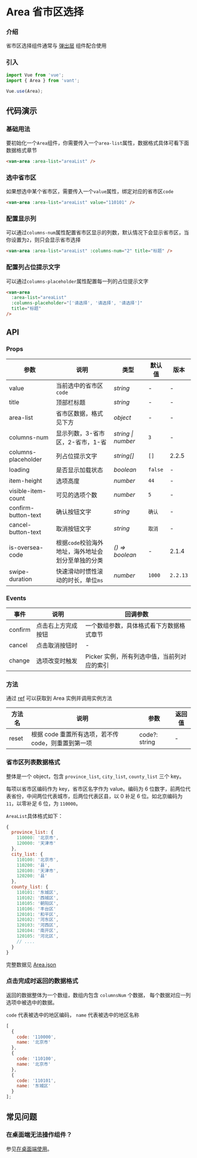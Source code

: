 # Area 省市区选择

### 介绍

省市区选择组件通常与 [弹出层](#/zh-CN/popup) 组件配合使用

### 引入

```javascript
import Vue from 'vue';
import { Area } from 'vant';

Vue.use(Area);
```

## 代码演示

### 基础用法

要初始化一个`Area`组件，你需要传入一个`area-list`属性，数据格式具体可看下面数据格式章节

```html
<van-area :area-list="areaList" />
```

### 选中省市区

如果想选中某个省市区，需要传入一个`value`属性，绑定对应的省市区`code`

```html
<van-area :area-list="areaList" value="110101" />
```

### 配置显示列

可以通过`columns-num`属性配置省市区显示的列数，默认情况下会显示省市区，当你设置为`2`，则只会显示省市选择

```html
<van-area :area-list="areaList" :columns-num="2" title="标题" />
```

### 配置列占位提示文字

可以通过`columns-placeholder`属性配置每一列的占位提示文字

```html
<van-area
  :area-list="areaList"
  :columns-placeholder="['请选择', '请选择', '请选择']"
  title="标题"
/>
```

## API

### Props

| 参数 | 说明 | 类型 | 默认值 | 版本 |
|------|------|------|------|------|
| value | 当前选中的省市区`code` | *string* | - | - |
| title | 顶部栏标题 | *string* | - | - |
| area-list | 省市区数据，格式见下方 | *object* | - | - |
| columns-num | 显示列数，3-省市区，2-省市，1-省 | *string \| number* | `3` | - |
| columns-placeholder | 列占位提示文字 | *string[]* | `[]` | 2.2.5 |
| loading | 是否显示加载状态 | *boolean* | `false` | - |
| item-height | 选项高度 | *number* | `44` | - |
| visible-item-count | 可见的选项个数 | *number* | `5` | - |
| confirm-button-text | 确认按钮文字 | *string* | `确认` | - |
| cancel-button-text | 取消按钮文字 | *string* | `取消` | - |
| is-oversea-code | 根据`code`校验海外地址，海外地址会划分至单独的分类 | *() => boolean* | - | 2.1.4 |
| swipe-duration | 快速滑动时惯性滚动的时长，单位`ms` | *number*  | `1000` | `2.2.13` |

### Events

| 事件 | 说明 | 回调参数 |
| --- | --- | --- |
| confirm | 点击右上方完成按钮 | 一个数组参数，具体格式看下方数据格式章节 |
| cancel | 点击取消按钮时 | - |
| change | 选项改变时触发 | Picker 实例，所有列选中值，当前列对应的索引 |

### 方法

通过 [ref](https://cn.vuejs.org/v2/api/#ref) 可以获取到 Area 实例并调用实例方法

| 方法名 | 说明 | 参数 | 返回值 |
|------|------|------|------|
| reset | 根据 code 重置所有选项，若不传 code，则重置到第一项 | code?: string | - |

### 省市区列表数据格式

整体是一个 object，包含 `province_list`, `city_list`, `county_list` 三个 key。

每项以省市区编码作为 key，省市区名字作为 value。编码为 6 位数字，前两位代表省份，中间两位代表城市，后两位代表区县，以 0 补足 6 位。如北京编码为 `11`，以零补足 6 位，为 `110000`。

`AreaList`具体格式如下：

```javascript
{
  province_list: {
    110000: '北京市',
    120000: '天津市'
  },
  city_list: {
    110100: '北京市',
    110200: '县',
    120100: '天津市',
    120200: '县'
  },
  county_list: {
    110101: '东城区',
    110102: '西城区',
    110105: '朝阳区',
    110106: '丰台区'
    120101: '和平区',
    120102: '河东区',
    120103: '河西区',
    120104: '南开区',
    120105: '河北区',
    // ....
  }
}
```

完整数据见 [Area.json](https://github.com/youzan/vant/blob/dev/src/area/demo/area.js)

### 点击完成时返回的数据格式

返回的数据整体为一个数组，数组内包含 `columnsNum` 个数据， 每个数据对应一列选项中被选中的数据。

`code` 代表被选中的地区编码， `name` 代表被选中的地区名称

```javascript
[
  {
    code: '110000',
    name: '北京市'
  },
  {
    code: '110100',
    name: '北京市'
  },
  {
    code: '110101',
    name: '东城区'
  }
];
```

## 常见问题

### 在桌面端无法操作组件？

参见[在桌面端使用](#/zh-CN/quickstart#zai-zhuo-mian-duan-shi-yong)。
